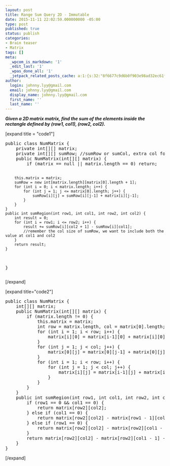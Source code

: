 ```yaml
---
layout: post
title: Range Sum Query 2D - Immutable
date: 2015-11-11 22:02:59.000000000 -05:00
type: post
published: true
status: publish
categories:
- Brain teaser
- Matrix
tags: []
meta:
  _wpcom_is_markdown: '1'
  _edit_last: '1'
  _wpas_done_all: '1'
  _jetpack_related_posts_cache: a:1:{s:32:"8f6677c9d6b0f903e98ad32ec61f8deb";a:2:{s:7:"expires";i:1468665791;s:7:"payload";a:3:{i:0;a:1:{s:2:"id";i:1613;}i:1;a:1:{s:2:"id";i:1671;}i:2;a:1:{s:2:"id";i:1852;}}}}
author:
  login: johnny.lyy@gmail.com
  email: johnny.lyy@gmail.com
  display_name: johnny.lyy@gmail.com
  first_name: ''
  last_name: ''
---
```

<p><strong><em>Given a 2D matrix matrix, find the sum of the elements inside the rectangle defined by (row1, col1), (row2, col2).</em></strong></p>
<p>[expand title = "code1"]</p>
<pre>
public class NumMatrix {
    private int[][] matrix;
    private int[][] sumRow; //sumRow or sumCol, extra col for sumRow, extra row for sumCol
    public NumMatrix(int[][] matrix) {
        if (matrix == null || matrix.length == 0) return;
        
        this.matrix = matrix;
        sumRow = new int[matrix.length][matrix[0].length + 1];
        for (int i = 0; i < matrix.length; i++) {
            for (int j = 1; j <= matrix[0].length; j++) {
                sumRow[i][j] = sumRow[i][j-1] + matrix[i][j-1];
            }
        }
    }
    public int sumRegion(int row1, int col1, int row2, int col2) {
        int result = 0;
        for (int i = row1; i <= row2; i++) {
            result += sumRow[i][col2 + 1] - sumRow[i][col1];
            //remember the col size of sumRow, we want to include both the value at col1 and col2
        }
        return result;
    }
}
</pre>
<p>[/expand]</p>
<p>[expand title="code2"]</p>
<pre>
public class NumMatrix {
    int[][] matrix;
    public NumMatrix(int[][] matrix) {
        if (matrix.length != 0) {
            this.matrix = matrix;
            int row = matrix.length, col = matrix[0].length;
            for (int i = 1; i < row; i++) {
                matrix[i][0] = matrix[i-1][0] + matrix[i][0];
            }
            for (int j = 1; j < col; j++) {
                matrix[0][j] = matrix[0][j-1] + matrix[0][j];
            }
            for (int i = 1; i < row; i++) {
                for (int j = 1; j < col; j++) {
                    matrix[i][j] = matrix[i-1][j] + matrix[i][j-1] - matrix[i-1][j-1] + matrix[i][j];
                }
            }
        }
    }
    public int sumRegion(int row1, int col1, int row2, int col2) {
        if (row1 == 0 && col1 == 0) {
            return matrix[row2][col2];
        } else if (col1 == 0) {
            return matrix[row2][col2] - matrix[row1 - 1][col2];
        } else if (row1 == 0) {
            return matrix[row2][col2] - matrix[row2][col1 - 1];
        }
        return matrix[row2][col2] - matrix[row2][col1 - 1] - matrix[row1 - 1][col2] + matrix[row1 - 1][col1 - 1];
    }
}
</pre>
<p>[/expand]</p>
